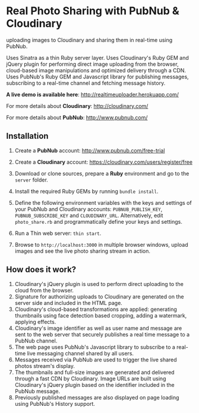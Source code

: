 Real Photo Sharing with PubNub & Cloudinary
======================================

uploading images to Cloudinary and sharing them in real-time using PubNub.

Uses Sinatra as a thin Ruby server layer. Uses Cloudinary's Ruby GEM and jQuery plugin for performing direct image uploading from the browser, cloud-based image manipulations and optimized delivery through a CDN.
Uses PubNub's Ruby GEM and Javascript library for publishing messages, subscribing to a real-time channel and fetching message history.


**A live demo is available here**: http://realtimeuploader.herokuapp.com/

For more details about **Cloudinary**: http://cloudinary.com/

For more details about **PubNub**: http://www.pubnub.com/



## Installation

1. Create a **PubNub** account: http://www.pubnub.com/free-trial

2. Create a **Cloudinary** account: https://cloudinary.com/users/register/free

3. Download or clone sources, prepare a **Ruby** environment and go to the `server` folder.

4. Install the required Ruby GEMs by running `bundle install`.

5. Define the following environment variables with the keys and settings of your PubNub and Cloudinary accounts: `PUBNUB_PUBLISH_KEY`, `PUBNUB_SUBSCRIBE_KEY` and `CLOUDINARY_URL`. Alternatively, edit `photo_share.rb` and programmatically define your keys and settings.

6. Run a Thin web server: `thin start`.

7. Browse to `http://localhost:3000` in multiple browser windows, upload images and see the live photo sharing stream in action.


## How does it work?

1. Cloudinary's jQuery plugin is used to perform direct uploading to the cloud from the browser.
1. Signature for authorizing uploads to Cloudinary are generated on the server side and included in the HTML page.
1. Cloudinary's cloud-based transformations are applied: generating thumbnails using face detection based cropping, adding a watermark, applying effects.
1. Cloudinary's image identifier as well as user name and message are sent to the web server that securely publishes a real time message to a PubNub channel.
1. The web page uses PubNub's Javascript library to subscribe to a real-time live messaging channel shared by all users.
1. Messages received via PubNub are used to trigger the live shared photos stream's display.
1. The thumbnails and full-size images are generated and delivered through a fast CDN by Cloudinary. Image URLs are built using Cloudinary's jQuery plugin based on the identifier included in the PubNub message.
1. Previously published messages are also displayed on page loading using PubNub's History support.

